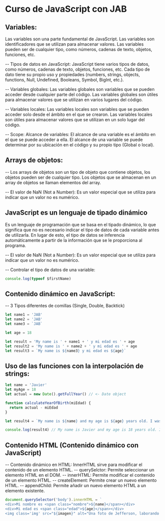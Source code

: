 # Curso de JavaScript con JAB

## Variables:

Las variables son una parte fundamental de JavaScript. Las variables son identificadores que se utilizan para almacenar valores. Las variables pueden ser de cualquier tipo, como números, cadenas de texto, objetos, funciones, etc.

-- Tipos de datos en JavaScript:
JavaScript tiene varios tipos de datos, como números, cadenas de texto, objetos, funciones, etc. Cada tipo de dato tiene su propio uso y propiedades (numbers, strings, objects, functions, Null, Undefined, Booleans, Symbol, BigInt, etc.).

-- Variables globales:
Las variables globales son variables que se pueden acceder desde cualquier parte del código. Las variables globales son útiles para almacenar valores que se utilizan en varios lugares del código.

-- Variables locales:
Las variables locales son variables que se pueden acceder solo desde el ámbito en el que se crearon. Las variables locales son útiles para almacenar valores que se utilizan en un solo lugar del código.

-- Scope: Alcance de variables:
El alcance de una variable es el ámbito en el que se puede acceder a ella. El alcance de una variable se puede determinar por su ubicación en el código y su propio tipo (Global o local).

## Arrays de objetos:

-- Los arrays de objetos son un tipo de objeto que contiene objetos, los objetos pueden ser de cualquier tipo. Los objetos que se almacenan en un array de objetos se llaman elementos del array.

-- El valor de NaN (Not a Number): Es un valor especial que se utiliza para indicar que un valor no es numérico.

## JavaScript es un lenguaje de tipado dinámico

Es un lenguaje de programación que se basa en el tipado dinámico, lo que significa que no es necesario indicar el tipo de datos de cada variable antes de utilizarla. En lugar de esto, el tipo de datos se inferencia automáticamente a partir de la información que se le proporciona al programa.

-- El valor de NaN (Not a Number): Es un valor especial que se utiliza para indicar que un valor no es numérico.

-- Controlar el tipo de datos de una variable:

```javascript
console.log(typeof $firstName)
```

## Contenido dinámico en JavaScript:

-- 3 Tipos diferentes de comillas (Single, Double, Backtick)

```javascript
let name1 = 'JAB'
let name2 = 'JAB'
let name3 = `JAB`

let age = 18

let result = 'My name is ' + name1 + ' y mi edad es ' + age
let result2 = 'My name is ' + name2 + ' y mi edad es ' + age
let result3 = `My name is ${name3} y mi edad es ${age}`
```

## Uso de las funciones con la interpolación de strings:

```javascript
let name = 'Javier'
let myAge = 18
let actual = new Date().getFullYear() // <- Date object

function calculateYearOfBirth(miEdad) {
  return actual - miEdad
}

let result4 = `My name is ${name} and my age is ${age} years old. I was born in ${calculateYearOfBirth(myAge)}`

console.log(result4) // My name is Javier and my age is 18 years old. I was born in 1994
```

## Contenido HTML (Contenido dinámico con JavaScript)
-- Contenido dinámico en HTML: InnerHTML sirve para modificar el contenido de un elemento HTML.
-- querySelctor: Permite seleccionar un elemento HTML en el DOM.
-- innerHTML: Permite modificar el contenido de un elemento HTML.
-- createElement: Permite crear un nuevo elemento HTML.
-- appendChild: Permite añadir un nuevo elemento HTML a un elemento existente.

```javascript	
document.querySelector('body').innerHTML = `
<div>Mi nombre es <span class="nombre">${name}</span></div>
<div>Mi edad es <span class="edad">${age}</span></div>
<img class='img' src="${imagen}" alt="Una foto de Jefferson, laborando en la COMPUTERIA">`
```
